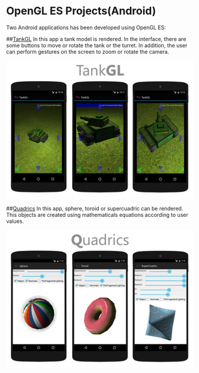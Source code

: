 # OpenGL ES Projects(Android)

Two Android applications has been developed  using OpenGL ES:

##[TankGL](/TankGL)
In this app a tank model is rendered. In the interface, there are some buttons to move or rotate the tank or the turret.
In addition, the user can perform gestures on the screen to zoom or rotate the camera.

![TankGL screenshots](./TankGL/screenshots/MainScreenshot.png?raw=true)


##[Quadrics](/Quadrics)
In this app, sphere, toroid or supercuadric can be rendered. This objects are created using mathematicals equations according to user values.

![Quadrics screenshots](./Quadrics/screenshots/MainScreenshot.png?raw=true)
